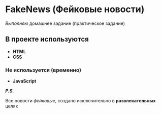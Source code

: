 # FakeNews (Фейковые новости)

*Выполняю* домашнее задание (практическое задание)

## В **проекте** используются 

- **HTML**
- **CSS**

### Не используется (временно)

- **JavaScript** 

***P.S.***  

Все новости *фейковые*, создано исключительно в **развлекательных** целях
